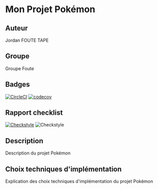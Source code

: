 # Mon Projet Pokémon

## Auteur
Jordan FOUTE TAPE

## Groupe
Groupe Foute

## Badges

[![CircleCI](https://dl.circleci.com/insights-snapshot/gh/foutejordan/ceri-m1-techniques-de-test/master/say-hello-workflow/badge.svg?window=30d)](https://app.circleci.com/insights/github/foutejordan/ceri-m1-techniques-de-test/workflows/say-hello-workflow/overview?branch=master&reporting-window=last-30-days&insights-snapshot=true)
[![codecov](https://codecov.io/gh/foutejordan/ceri-m1-techniques-de-test/branch/master/graph/badge.svg?token=KCWEC19HT7)](https://codecov.io/gh/foutejordan/ceri-m1-techniques-de-test)

## Rapport checklist
[![Checkstyle](https://img.shields.io/badge/code%20style-checkstyle-brightgreen)](https://github.com/foutejordan/ceri-m1-techniques-de-test/target/site/checkstyle-result.svg)
![Checkstyle](target/site/checkstyle-result.svg)
## Description
Description du projet Pokémon

## Choix techniques d'implémentation
Explication des choix techniques d'implémentation du projet Pokémon

